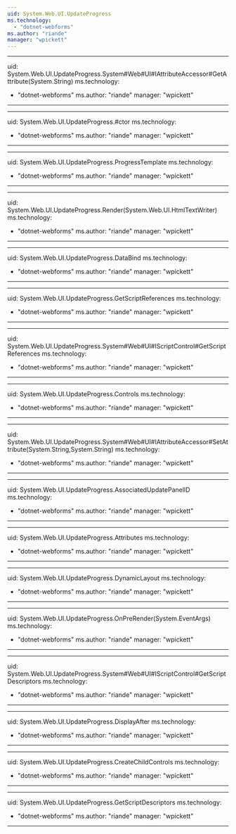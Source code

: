 ```yaml
---
uid: System.Web.UI.UpdateProgress
ms.technology: 
  - "dotnet-webforms"
ms.author: "riande"
manager: "wpickett"
---
```


---
uid: System.Web.UI.UpdateProgress.System#Web#UI#IAttributeAccessor#GetAttribute(System.String)
ms.technology: 
  - "dotnet-webforms"
ms.author: "riande"
manager: "wpickett"
---

---
uid: System.Web.UI.UpdateProgress.#ctor
ms.technology: 
  - "dotnet-webforms"
ms.author: "riande"
manager: "wpickett"
---

---
uid: System.Web.UI.UpdateProgress.ProgressTemplate
ms.technology: 
  - "dotnet-webforms"
ms.author: "riande"
manager: "wpickett"
---

---
uid: System.Web.UI.UpdateProgress.Render(System.Web.UI.HtmlTextWriter)
ms.technology: 
  - "dotnet-webforms"
ms.author: "riande"
manager: "wpickett"
---

---
uid: System.Web.UI.UpdateProgress.DataBind
ms.technology: 
  - "dotnet-webforms"
ms.author: "riande"
manager: "wpickett"
---

---
uid: System.Web.UI.UpdateProgress.GetScriptReferences
ms.technology: 
  - "dotnet-webforms"
ms.author: "riande"
manager: "wpickett"
---

---
uid: System.Web.UI.UpdateProgress.System#Web#UI#IScriptControl#GetScriptReferences
ms.technology: 
  - "dotnet-webforms"
ms.author: "riande"
manager: "wpickett"
---

---
uid: System.Web.UI.UpdateProgress.Controls
ms.technology: 
  - "dotnet-webforms"
ms.author: "riande"
manager: "wpickett"
---

---
uid: System.Web.UI.UpdateProgress.System#Web#UI#IAttributeAccessor#SetAttribute(System.String,System.String)
ms.technology: 
  - "dotnet-webforms"
ms.author: "riande"
manager: "wpickett"
---

---
uid: System.Web.UI.UpdateProgress.AssociatedUpdatePanelID
ms.technology: 
  - "dotnet-webforms"
ms.author: "riande"
manager: "wpickett"
---

---
uid: System.Web.UI.UpdateProgress.Attributes
ms.technology: 
  - "dotnet-webforms"
ms.author: "riande"
manager: "wpickett"
---

---
uid: System.Web.UI.UpdateProgress.DynamicLayout
ms.technology: 
  - "dotnet-webforms"
ms.author: "riande"
manager: "wpickett"
---

---
uid: System.Web.UI.UpdateProgress.OnPreRender(System.EventArgs)
ms.technology: 
  - "dotnet-webforms"
ms.author: "riande"
manager: "wpickett"
---

---
uid: System.Web.UI.UpdateProgress.System#Web#UI#IScriptControl#GetScriptDescriptors
ms.technology: 
  - "dotnet-webforms"
ms.author: "riande"
manager: "wpickett"
---

---
uid: System.Web.UI.UpdateProgress.DisplayAfter
ms.technology: 
  - "dotnet-webforms"
ms.author: "riande"
manager: "wpickett"
---

---
uid: System.Web.UI.UpdateProgress.CreateChildControls
ms.technology: 
  - "dotnet-webforms"
ms.author: "riande"
manager: "wpickett"
---

---
uid: System.Web.UI.UpdateProgress.GetScriptDescriptors
ms.technology: 
  - "dotnet-webforms"
ms.author: "riande"
manager: "wpickett"
---
